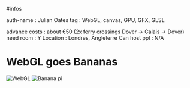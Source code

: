 #infos

auth-name       : Julian Oates
tag             : WebGL, canvas, GPU, GFX, GLSL

advance costs   : about €50 (2x ferry crossings Dover -> Calais -> Dover)
need room       : Y
Location        : Londres, Angleterre
Can host ppl    : N/A

# WebGL goes Bananas

![WebGL](https://raw.github.com/joates/talks/master/img/webgl-logo.png) ![Banana pi](https://raw.github.com/joates/talks/master/img/banana-pi-logo.jpg)

